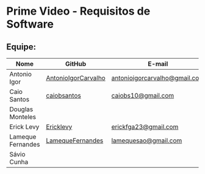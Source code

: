 # Prime Video - Requisitos de Software

## Equipe:
| Nome            | GitHub      | E-mail       | 
|-----------------|-------------|-------------|
| Antonio Igor |[AntonioIgorCarvalho](https://github.com/AntonioIgorCarvalho) |antonioigorcarvalho@gmail.com |
| Caio Santos |[caiobsantos](https://github.com/caiobsantos)  |caiobs10@gmail.com  |
| Douglas Monteles |  |  |
| Erick Levy |[Ericklevy](https://github.com/Ericklevy) | erickfga23@gmail.com | 
| Lameque Fernandes | [LamequeFernandes](https://github.com/LamequeFernandes) |lamequesao@gmail.com | 
| Sávio Cunha |  |  | 
